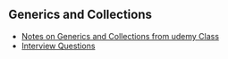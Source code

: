 
## Generics and Collections

 - [Notes on Generics and Collections from udemy Class](https://drive.google.com/open?id=1pT4TfvI1zl1K0vvmDTW4sLEyl0PiLPzL&usp=drive_fs)
 - [Interview Questions](https://drive.google.com/file/d/1pl4j-5QLFRMC0auB97fqZ2E2DPyMvExD/view)
 